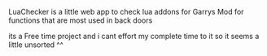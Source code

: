 LuaChecker is a little web app to check lua addons for Garrys Mod for functions that are most used in back doors

its a Free time project and i cant effort my complete time to it so it seems a little unsorted ^^